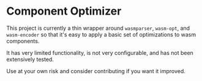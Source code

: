 # Component Optimizer

This project is currently a thin wrapper around `wasmparser`, `wasm-opt`, and `wasm-encoder`
so that it's easy to apply a basic set of optimizations to wasm components.

It has very limited functionality, is not very configurable, and has not been extensively tested.

Use at your own risk and consider contributing if you want it improved.
